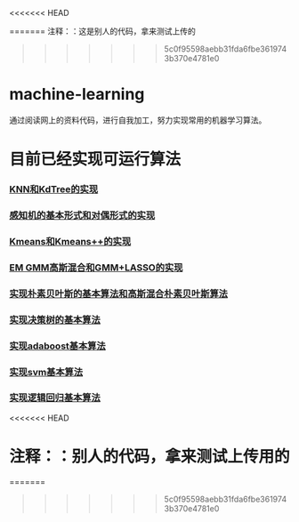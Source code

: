 <<<<<<< HEAD

=======
注释：：这是别人的代码，拿来测试上传的
>>>>>>> 5c0f95598aebb31fda6fbe3619743b370e4781e0

# machine-learning
通过阅读网上的资料代码，进行自我加工，努力实现常用的机器学习算法。

# 目前已经实现可运行算法
### [KNN和KdTree的实现](https://github.com/SmallVagetable/machine_learning_python/tree/master/knn)
### [感知机的基本形式和对偶形式的实现](https://github.com/SmallVagetable/machine_learning_python/tree/master/perceptron)
### [Kmeans和Kmeans++的实现](https://github.com/SmallVagetable/machine_learning_python/tree/master/kmeans)
### [EM GMM高斯混合和GMM+LASSO的实现](https://github.com/SmallVagetable/machine_learning_python/tree/master/em)
### [实现朴素贝叶斯的基本算法和高斯混合朴素贝叶斯算法](https://github.com/SmallVagetable/machine_learning_python/tree/master/naive_bayes)
### [实现决策树的基本算法](https://github.com/SmallVagetable/machine_learning_python/tree/master/decision_tree)
### [实现adaboost基本算法](https://github.com/SmallVagetable/machine_learning_python/tree/master/adaboost)
### [实现svm基本算法](https://github.com/SmallVagetable/machine_learning_python/tree/master/support_vector_machine)
### [实现逻辑回归基本算法](https://github.com/SmallVagetable/machine_learning_python/tree/master/logistic_regression)

<<<<<<< HEAD

# 注释：：别人的代码，拿来测试上传用的



=======
>>>>>>> 5c0f95598aebb31fda6fbe3619743b370e4781e0
